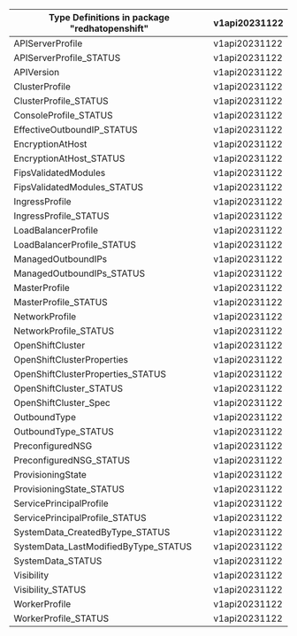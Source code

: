 | Type Definitions in package "redhatopenshift" | v1api20231122 |
|-----------------------------------------------|---------------|
| APIServerProfile                              | v1api20231122 |
| APIServerProfile_STATUS                       | v1api20231122 |
| APIVersion                                    | v1api20231122 |
| ClusterProfile                                | v1api20231122 |
| ClusterProfile_STATUS                         | v1api20231122 |
| ConsoleProfile_STATUS                         | v1api20231122 |
| EffectiveOutboundIP_STATUS                    | v1api20231122 |
| EncryptionAtHost                              | v1api20231122 |
| EncryptionAtHost_STATUS                       | v1api20231122 |
| FipsValidatedModules                          | v1api20231122 |
| FipsValidatedModules_STATUS                   | v1api20231122 |
| IngressProfile                                | v1api20231122 |
| IngressProfile_STATUS                         | v1api20231122 |
| LoadBalancerProfile                           | v1api20231122 |
| LoadBalancerProfile_STATUS                    | v1api20231122 |
| ManagedOutboundIPs                            | v1api20231122 |
| ManagedOutboundIPs_STATUS                     | v1api20231122 |
| MasterProfile                                 | v1api20231122 |
| MasterProfile_STATUS                          | v1api20231122 |
| NetworkProfile                                | v1api20231122 |
| NetworkProfile_STATUS                         | v1api20231122 |
| OpenShiftCluster                              | v1api20231122 |
| OpenShiftClusterProperties                    | v1api20231122 |
| OpenShiftClusterProperties_STATUS             | v1api20231122 |
| OpenShiftCluster_STATUS                       | v1api20231122 |
| OpenShiftCluster_Spec                         | v1api20231122 |
| OutboundType                                  | v1api20231122 |
| OutboundType_STATUS                           | v1api20231122 |
| PreconfiguredNSG                              | v1api20231122 |
| PreconfiguredNSG_STATUS                       | v1api20231122 |
| ProvisioningState                             | v1api20231122 |
| ProvisioningState_STATUS                      | v1api20231122 |
| ServicePrincipalProfile                       | v1api20231122 |
| ServicePrincipalProfile_STATUS                | v1api20231122 |
| SystemData_CreatedByType_STATUS               | v1api20231122 |
| SystemData_LastModifiedByType_STATUS          | v1api20231122 |
| SystemData_STATUS                             | v1api20231122 |
| Visibility                                    | v1api20231122 |
| Visibility_STATUS                             | v1api20231122 |
| WorkerProfile                                 | v1api20231122 |
| WorkerProfile_STATUS                          | v1api20231122 |
